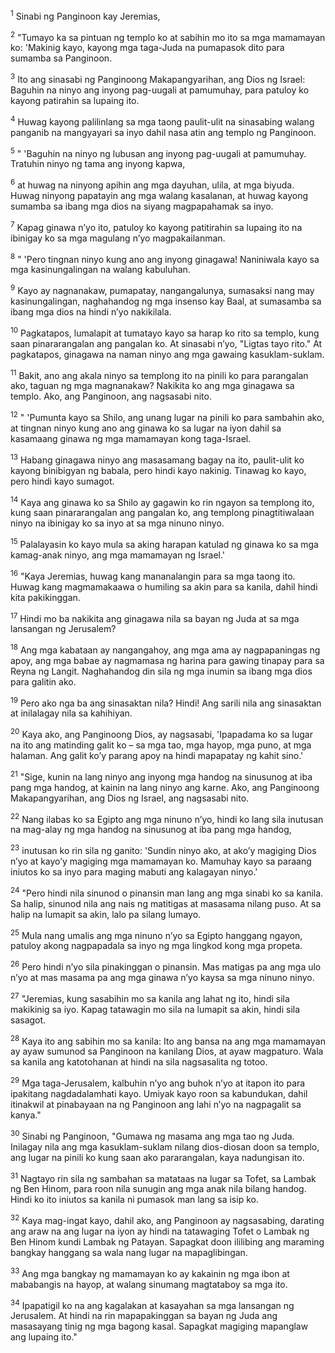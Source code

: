 <sup>1</sup>
Sinabi ng Panginoon kay Jeremias, 

<sup>2</sup>
"Tumayo ka sa pintuan ng templo ko at sabihin mo ito sa mga mamamayan ko: 'Makinig kayo, kayong mga taga-Juda na pumapasok dito para sumamba sa Panginoon. 

<sup>3</sup>
Ito ang sinasabi ng Panginoong Makapangyarihan, ang Dios ng Israel: Baguhin na ninyo ang inyong pag-uugali at pamumuhay, para patuloy ko kayong patirahin sa lupaing ito. 

<sup>4</sup>
Huwag kayong palilinlang sa mga taong paulit-ulit na sinasabing walang panganib na mangyayari sa inyo dahil nasa atin ang templo ng Panginoon. 

<sup>5</sup>
" 'Baguhin na ninyo ng lubusan ang inyong pag-uugali at pamumuhay. Tratuhin ninyo ng tama ang inyong kapwa, 

<sup>6</sup>
at huwag na ninyong apihin ang mga dayuhan, ulila, at mga biyuda. Huwag ninyong papatayin ang mga walang kasalanan, at huwag kayong sumamba sa ibang mga dios na siyang magpapahamak sa inyo. 

<sup>7</sup>
Kapag ginawa nʼyo ito, patuloy ko kayong patitirahin sa lupaing ito na ibinigay ko sa mga magulang nʼyo magpakailanman. 

<sup>8</sup>
" 'Pero tingnan ninyo kung ano ang inyong ginagawa! Naniniwala kayo sa mga kasinungalingan na walang kabuluhan. 

<sup>9</sup>
Kayo ay nagnanakaw, pumapatay, nangangalunya, sumasaksi nang may kasinungalingan, naghahandog ng mga insenso kay Baal, at sumasamba sa ibang mga dios na hindi nʼyo nakikilala. 

<sup>10</sup>
Pagkatapos, lumalapit at tumatayo kayo sa harap ko rito sa templo, kung saan pinararangalan ang pangalan ko. At sinasabi nʼyo, "Ligtas tayo rito." At pagkatapos, ginagawa na naman ninyo ang mga gawaing kasuklam-suklam. 

<sup>11</sup>
Bakit, ano ang akala ninyo sa templong ito na pinili ko para parangalan ako, taguan ng mga magnanakaw? Nakikita ko ang mga ginagawa sa templo. Ako, ang Panginoon, ang nagsasabi nito. 

<sup>12</sup>
" 'Pumunta kayo sa Shilo, ang unang lugar na pinili ko para sambahin ako, at tingnan ninyo kung ano ang ginawa ko sa lugar na iyon dahil sa kasamaang ginawa ng mga mamamayan kong taga-Israel. 

<sup>13</sup>
Habang ginagawa ninyo ang masasamang bagay na ito, paulit-ulit ko kayong binibigyan ng babala, pero hindi kayo nakinig. Tinawag ko kayo, pero hindi kayo sumagot. 

<sup>14</sup>
Kaya ang ginawa ko sa Shilo ay gagawin ko rin ngayon sa templong ito, kung saan pinararangalan ang pangalan ko, ang templong pinagtitiwalaan ninyo na ibinigay ko sa inyo at sa mga ninuno ninyo. 

<sup>15</sup>
Palalayasin ko kayo mula sa aking harapan katulad ng ginawa ko sa mga kamag-anak ninyo, ang mga mamamayan ng Israel.' 

<sup>16</sup>
"Kaya Jeremias, huwag kang mananalangin para sa mga taong ito. Huwag kang magmamakaawa o humiling sa akin para sa kanila, dahil hindi kita pakikinggan. 

<sup>17</sup>
Hindi mo ba nakikita ang ginagawa nila sa bayan ng Juda at sa mga lansangan ng Jerusalem? 

<sup>18</sup>
Ang mga kabataan ay nangangahoy, ang mga ama ay nagpapaningas ng apoy, ang mga babae ay nagmamasa ng harina para gawing tinapay para sa Reyna ng Langit. Naghahandog din sila ng mga inumin sa ibang mga dios para galitin ako. 

<sup>19</sup>
Pero ako nga ba ang sinasaktan nila? Hindi! Ang sarili nila ang sinasaktan at inilalagay nila sa kahihiyan. 

<sup>20</sup>
Kaya ako, ang Panginoong Dios, ay nagsasabi, 'Ipapadama ko sa lugar na ito ang matinding galit ko – sa mga tao, mga hayop, mga puno, at mga halaman. Ang galit koʼy parang apoy na hindi mapapatay ng kahit sino.' 

<sup>21</sup>
"Sige, kunin na lang ninyo ang inyong mga handog na sinusunog at iba pang mga handog, at kainin na lang ninyo ang karne. Ako, ang Panginoong Makapangyarihan, ang Dios ng Israel, ang nagsasabi nito. 

<sup>22</sup>
Nang ilabas ko sa Egipto ang mga ninuno nʼyo, hindi ko lang sila inutusan na mag-alay ng mga handog na sinusunog at iba pang mga handog, 

<sup>23</sup>
inutusan ko rin sila ng ganito: 'Sundin ninyo ako, at akoʼy magiging Dios nʼyo at kayoʼy magiging mga mamamayan ko. Mamuhay kayo sa paraang iniutos ko sa inyo para maging mabuti ang kalagayan ninyo.' 

<sup>24</sup>
"Pero hindi nila sinunod o pinansin man lang ang mga sinabi ko sa kanila. Sa halip, sinunod nila ang nais ng matitigas at masasama nilang puso. At sa halip na lumapit sa akin, lalo pa silang lumayo. 

<sup>25</sup>
Mula nang umalis ang mga ninuno nʼyo sa Egipto hanggang ngayon, patuloy akong nagpapadala sa inyo ng mga lingkod kong mga propeta. 

<sup>26</sup>
Pero hindi nʼyo sila pinakinggan o pinansin. Mas matigas pa ang mga ulo nʼyo at mas masama pa ang mga ginawa nʼyo kaysa sa mga ninuno ninyo. 

<sup>27</sup>
"Jeremias, kung sasabihin mo sa kanila ang lahat ng ito, hindi sila makikinig sa iyo. Kapag tatawagin mo sila na lumapit sa akin, hindi sila sasagot. 

<sup>28</sup>
Kaya ito ang sabihin mo sa kanila: Ito ang bansa na ang mga mamamayan ay ayaw sumunod sa Panginoon na kanilang Dios, at ayaw magpaturo. Wala sa kanila ang katotohanan at hindi na sila nagsasalita ng totoo. 

<sup>29</sup>
Mga taga-Jerusalem, kalbuhin nʼyo ang buhok nʼyo at itapon ito para ipakitang nagdadalamhati kayo. Umiyak kayo roon sa kabundukan, dahil itinakwil at pinabayaan na ng Panginoon ang lahi nʼyo na nagpagalit sa kanya." 

<sup>30</sup>
Sinabi ng Panginoon, "Gumawa ng masama ang mga tao ng Juda. Inilagay nila ang mga kasuklam-suklam nilang dios-diosan doon sa templo, ang lugar na pinili ko kung saan ako pararangalan, kaya nadungisan ito. 

<sup>31</sup>
Nagtayo rin sila ng sambahan sa matataas na lugar sa Tofet, sa Lambak ng Ben Hinom, para roon nila sunugin ang mga anak nila bilang handog. Hindi ko ito iniutos sa kanila ni pumasok man lang sa isip ko. 

<sup>32</sup>
Kaya mag-ingat kayo, dahil ako, ang Panginoon ay nagsasabing, darating ang araw na ang lugar na iyon ay hindi na tatawaging Tofet o Lambak ng Ben Hinom kundi Lambak ng Patayan. Sapagkat doon ililibing ang maraming bangkay hanggang sa wala nang lugar na mapaglibingan. 

<sup>33</sup>
Ang mga bangkay ng mamamayan ko ay kakainin ng mga ibon at mababangis na hayop, at walang sinumang magtataboy sa mga ito. 

<sup>34</sup>
Ipapatigil ko na ang kagalakan at kasayahan sa mga lansangan ng Jerusalem. At hindi na rin mapapakinggan sa bayan ng Juda ang masasayang tinig ng mga bagong kasal. Sapagkat magiging mapanglaw ang lupaing ito."